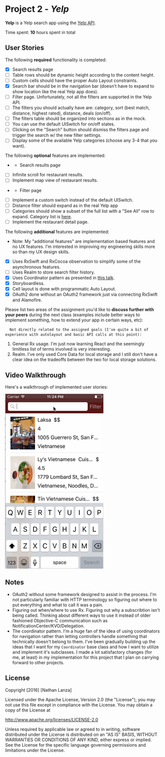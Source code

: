 # Project 2 - *Yelp*

**Yelp** is a Yelp search app using the [Yelp API](http://www.yelp.com/developers/documentation/v2/search_api).

Time spent: **10** hours spent in total

## User Stories

The following **required** functionality is completed:

- [x] Search results page
- [ ] Table rows should be dynamic height according to the content height.
- [ ] Custom cells should have the proper Auto Layout constraints.
- [x] Search bar should be in the navigation bar (doesn't have to expand to show location like the real Yelp app does).
- [ ] Filter page. Unfortunately, not all the filters are supported in the Yelp API.
- [ ] The filters you should actually have are: category, sort (best match, distance, highest rated), distance, deals (on/off).
- [ ] The filters table should be organized into sections as in the mock.
- [ ] You can use the default UISwitch for on/off states.
- [ ] Clicking on the "Search" button should dismiss the filters page and trigger the search w/ the new filter settings.
- [ ] Display some of the available Yelp categories (choose any 3-4 that you want).

The following **optional** features are implemented:

- * Search results page
- [ ] Infinite scroll for restaurant results.
- [ ] Implement map view of restaurant results.
- * Filter page
- [ ] Implement a custom switch instead of the default UISwitch.
- [ ] Distance filter should expand as in the real Yelp app
- [ ] Categories should show a subset of the full list with a "See All" row to expand. Category list is [here](http://www.yelp.com/developers/documentation/category_list).
- [ ] Implement the restaurant detail page.

The following **additional** features are implemented:

- Note: My "additional features" are implementation based features and no UX features. I'm interested in improving my engineering skills more so than my UX design skills.
- [x] Uses RxSwift and RxCocoa observation to simplify some of the asynchronous features.
- [ ] Uses Realm to store search filter history.
- [x] Uses Coordinator pattern as presented in [this talk](https://vimeo.com/144116310).
- [x] Storyboardless.
- [x] Cell layout is done with programmatic Auto Layout.
- [x] OAuth2 done without an OAuth2 framework just via connecting RxSwift and Alamofire.

Please list two areas of the assignment you'd like to **discuss further with your peers** during the next class (examples include better ways to implement something, how to extend your app in certain ways, etc):

      Not directly related to the assigned goals (I've quite a bit of experience with autolayout and basic API calls at this point):
   1. General Rx usage. I'm just now learning React and the seemingly limitless list of terms involved is very interesting.
   2. Realm. I've only used Core Data for local storage and I still don't have a clear idea on the tradeoffs between the two for local storage solutions.

## Video Walkthrough

   Here's a walkthrough of implemented user stories:

   <img src='/Yelp.gif' title='Video Walkthrough' width='' alt='Video Walkthrough' />

## Notes

   * OAuth2 without some framework designed to assist in the process. I'm not particularly familiar with HTTP terminology so figuring out where to put everything and what to call it was a pain.
   * Figuring out when/where to use Rx. Figuring out why a subscribtion isn't being called. Thinking about different ways to use it instead of older fashioned Objective-C communication such as NotificationCenter/KVO/Delegation.
   * The coordinator pattern. I'm a huge fan of the idea of using coordinators for navigation rather than letting controllers handle something that technically doesn't belong to them. I've been gradually building up the ideas that I want for my `Coordinator` base class and how I want to utilize and implement it's subclasses. I made a lot satisfactory changes (for me, at least) in my implementation for this project that I plan on carrying forward to other projects.


## License

   Copyright [2016] [Nathan Lanza]

   Licensed under the Apache License, Version 2.0 (the "License");
   you may not use this file except in compliance with the License.
   You may obtain a copy of the License at

   http://www.apache.org/licenses/LICENSE-2.0

   Unless required by applicable law or agreed to in writing, software
   distributed under the License is distributed on an "AS IS" BASIS,
   WITHOUT WARRANTIES OR CONDITIONS OF ANY KIND, either express or implied.
   See the License for the specific language governing permissions and
   limitations under the License.


